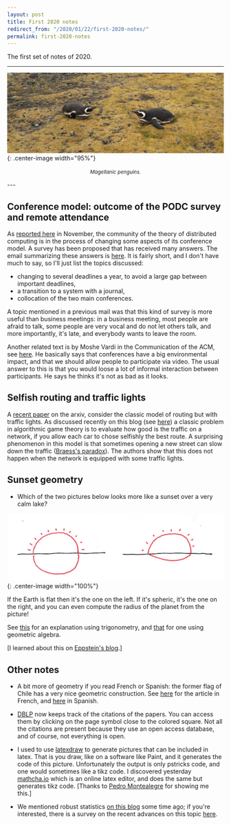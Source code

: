 ```yaml
---
layout: post
title: First 2020 notes
redirect_from: "/2020/01/22/first-2020-notes/"
permalink: first-2020-notes
---
```


The first set of notes of 2020.

--- 
![](assets/pinguinos.jpg){: .center-image width="95%"}
<p align="center"><small><i>
Magellanic penguins.
</i></small></p>
---

## Conference model: outcome of the PODC survey and remote attendance

As [reported here](./mid-november-2019-non-technical) in November, the
community of the theory of distributed computing is in the process of
changing some aspects of its conference model. A survey has been proposed
that has received many answers. The email summarizing these answers
is [here](https://listserv.acm.org/SCRIPTS/WA-ACMLPX.CGI?A2=PODC;3b2ab6fa.1911&S=).
It is fairly short, and I don't have much to say, so I'll just list 
the topics discussed: 

* changing to several deadlines a year, to avoid a large gap between
important deadlines,
* a transition to a system with a journal,
* collocation of the two main conferences.

A topic mentioned in a previous mail was that this kind of survey is 
more useful than business meetings: in a business meeting, most people are 
afraid to talk, some people are very vocal and do not let others talk, 
and more importantly, it's late, and everybody wants to leave the room. 

Another related text is by Moshe Vardi in the Communication of the ACM, 
see 
[here](https://cacm.acm.org/magazines/2020/1/241717-publish-and-perish/fulltext).
He basically says that conferences have a big environmental impact, and 
that we should allow people to participate via video. 
The usual answer to this is that you would loose a lot of informal 
interaction between participants. He says he thinks it's not as bad as 
it looks.


## Selfish routing and traffic lights

A [recent paper](https://arxiv.org/pdf/1912.06513.pdf) on the arxiv, 
consider the classic model of routing but with traffic lights. 
As discussed recently on this blog (see [here](./price-anarchy-flows))
a classic problem in algorithmic game theory is to evaluate how good is 
the traffic on a network, if you allow each car to chose selfishly the 
best route. 
A surprising phenomenon in this model is that sometimes opening a new 
street can slow down the traffic 
([Braess's paradox](https://en.wikipedia.org/wiki/Braess%27s_paradox)). 
The authors show that this does not 
happen when the network is equipped with some traffic lights.  

## Sunset geometry

* Which of the two pictures below looks more like a sunset over a very 
calm lake?

![](assets/sunset-geometric.jpg){: .center-image width="100%"}

If the Earth is flat then it's the one on the left. If it's spheric, it's 
the one on the right, and you can even compute the radius of the planet
from the picture! 

See [this](https://vanderbei.princeton.edu/tex/sunset/ms.pdf) for an 
explanation using trigonometry, and 
[that](https://www.shapeoperator.com/2016/12/12/sunset-geometry/) for 
one using geometric algebra. 

[I learned about this on [Eppstein's blog](https://11011110.github.io/blog/).]

## Other notes

* A bit more of geometry if you read French or Spanish: the former flag 
of Chile has a very nice geometric construction. See 
[here](http://images.math.cnrs.fr/Un-drapeau-en-or-perdu-dans-l-histoire.html?lang=fr)
for the article in French, and 
[here](http://images.math.cnrs.fr/Una-bandera-aurea-perdida-en-la-historia.html)
in Spanish.

* [DBLP](https://dblp.uni-trier.de/) now keeps track of the citations of 
the papers. You can access them by clicking on the page symbol close to 
the colored square. Not all the citations are present because they use 
an open access database, and of course, not everything is open. 

* I used to use [latexdraw](http://latexdraw.sourceforge.net/index.html)
to generate pictures that can be included in latex. That is you draw, 
like on a software like Paint, and it generates the code of this picture. 
 Unfortunately the output is only pstricks code, and one would sometimes 
like a tikz code. 
I discovered yesterday [mathcha.io](https://www.mathcha.io/) which is an 
online latex editor, and does the same but generates tikz code.
[Thanks to 
[Pedro Montealegre](https://ingenieria.uai.cl/profesor/pedro-montealegre/)
for showing me this.]   

* We mentioned robust statistics 
[on this blog](https://discrete-notes.github.io/june-2019-notes) some 
time ago; if you're interested, there is a survey on the recent advances 
on this topic [here](https://arxiv.org/pdf/1911.05911.pdf). 


